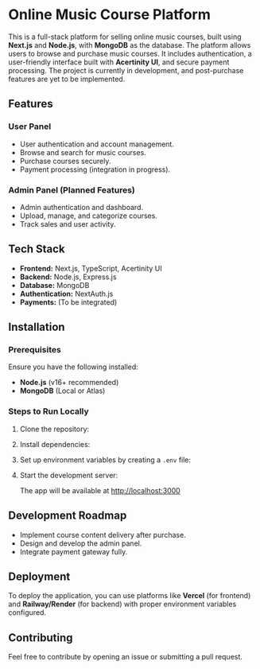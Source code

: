 # Online Music Course Platform

This is a full-stack platform for selling online music courses, built using **Next.js** and **Node.js**, with **MongoDB** as the database. The platform allows users to browse and purchase music courses. It includes authentication, a user-friendly interface built with **Acertinity UI**, and secure payment processing. The project is currently in development, and post-purchase features are yet to be implemented.

## Features

### User Panel

- User authentication and account management.
- Browse and search for music courses.
- Purchase courses securely.
- Payment processing (integration in progress).

### Admin Panel (Planned Features)

- Admin authentication and dashboard.
- Upload, manage, and categorize courses.
- Track sales and user activity.

## Tech Stack

- **Frontend:** Next.js, TypeScript, Acertinity UI
- **Backend:** Node.js, Express.js
- **Database:** MongoDB
- **Authentication:** NextAuth.js
- **Payments:** (To be integrated)

## Installation

### Prerequisites

Ensure you have the following installed:

- **Node.js** (v16+ recommended)
- **MongoDB** (Local or Atlas)

### Steps to Run Locally

1. Clone the repository:

2. Install dependencies:

3. Set up environment variables by creating a `.env` file:

4. Start the development server:

   The app will be available at [http://localhost:3000](http://localhost:3000)

## Development Roadmap

- Implement course content delivery after purchase.
- Design and develop the admin panel.
- Integrate payment gateway fully.

## Deployment

To deploy the application, you can use platforms like **Vercel** (for frontend) and **Railway/Render** (for backend) with proper environment variables configured.

## Contributing

Feel free to contribute by opening an issue or submitting a pull request.


